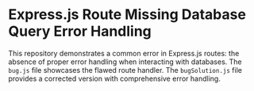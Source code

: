 # Express.js Route Missing Database Query Error Handling

This repository demonstrates a common error in Express.js routes: the absence of proper error handling when interacting with databases.  The `bug.js` file showcases the flawed route handler. The `bugSolution.js` file provides a corrected version with comprehensive error handling.